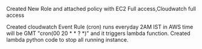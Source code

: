 Created New Role and attached policy with EC2 Full access,Cloudwatch full access

Created cloudwatch Event Rule (cron) runs everyday 2AM IST in AWS time will be GMT "cron(00 20 * * ? *)" and it triggers lambda function.
Created lambda python code to stop all running instance.